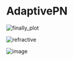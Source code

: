 # AdaptivePN

![finally_plot](https://github.com/Andorfim/AdaptivePN/assets/41545117/874c22e0-2fd4-49f8-8fe9-17efe872569a)


![refractive](https://github.com/Andorfim/AdaptivePN/assets/41545117/9ec2cfc7-1d43-4cd7-bc11-baa2637c9ab4)


![image](https://github.com/Andorfim/AdaptivePN/assets/41545117/a916493d-b204-4ded-a01b-5312d785329e)



